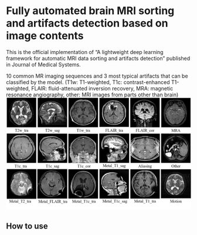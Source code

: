 # Fully automated brain MRI sorting and artifacts detection based on image contents

This is the official implementation of “A lightweight deep learning framework for automatic MRI data sorting and artifacts detection” published in Journal of Medical Systems.

10 common MR imaging sequences and 3 most typical artifacts that can be classified by the model. (T1w: T1-weighted, T1c: contrast-enhanced T1-weighted, FLAIR: fluid-attenuated inversion recovery, MRA: magnetic resonance angiography, other: MRI images from parts other than brain) ![labels](labels.png)

## How to use
